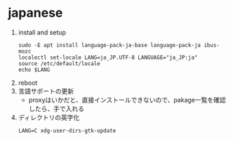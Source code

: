 japanese
===

1. install and setup
    ```
    sudo -E apt install language-pack-ja-base language-pack-ja ibus-mozc
    localectl set-locale LANG=ja_JP.UTF-8 LANGUAGE="ja_JP:ja"
    source /etc/default/locale
    echo $LANG
    ```
2. reboot
3. 言語サポートの更新
    * proxyはいかだと、直接インストールできないので、pakage一覧を確認したら、手で入れる
4. ディレクトリの英字化
    ```
    LANG=C xdg-user-dirs-gtk-update
    ```
